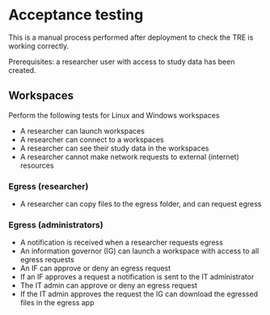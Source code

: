 # Acceptance testing

This is a manual process performed after deployment to check the TRE is working correctly.

Prerequisites: a researcher user with access to study data has been created.

## Workspaces

Perform the following tests for Linux and Windows workspaces

- A researcher can launch workspaces
- A researcher can connect to a workspaces
- A researcher can see their study data in the workspaces
- A researcher cannot make network requests to external (internet) resources

### Egress (researcher)

- A researcher can copy files to the egress folder, and can request egress


### Egress (administrators)

- A notification is received when a researcher requests egress
- An information governor (IG) can launch a workspace with access to all egress requests
- An IF can approve or deny an egress request
- If an IF approves a request a notification is sent to the IT administrator
- The IT admin can approve or deny an egress request
- If the IT admin approves the request the IG can download the egressed files in the egress app

